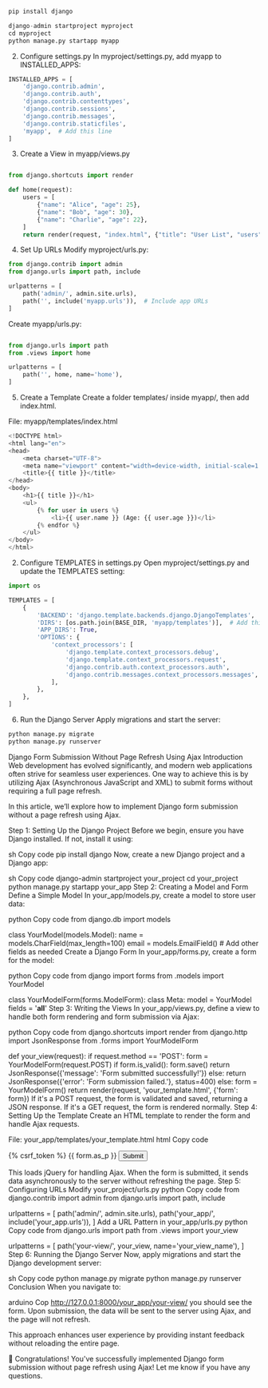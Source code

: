 
```python
pip install django
```

```python
django-admin startproject myproject
cd myproject
python manage.py startapp myapp

```

2. Configure settings.py
In myproject/settings.py, add myapp to INSTALLED_APPS:

```python
INSTALLED_APPS = [
    'django.contrib.admin',
    'django.contrib.auth',
    'django.contrib.contenttypes',
    'django.contrib.sessions',
    'django.contrib.messages',
    'django.contrib.staticfiles',
    'myapp',  # Add this line
]

```

3. Create a View in myapp/views.py
```python

from django.shortcuts import render

def home(request):
    users = [
        {"name": "Alice", "age": 25},
        {"name": "Bob", "age": 30},
        {"name": "Charlie", "age": 22},
    ]
    return render(request, "index.html", {"title": "User List", "users": users})
```

4. Set Up URLs
Modify myproject/urls.py:

```python
from django.contrib import admin
from django.urls import path, include

urlpatterns = [
    path('admin/', admin.site.urls),
    path('', include('myapp.urls')),  # Include app URLs
]


```

Create myapp/urls.py:
```python

from django.urls import path
from .views import home

urlpatterns = [
    path('', home, name='home'),
]

```


5. Create a Template
Create a folder templates/ inside myapp/, then add index.html.

File: myapp/templates/index.html

```python
<!DOCTYPE html>
<html lang="en">
<head>
    <meta charset="UTF-8">
    <meta name="viewport" content="width=device-width, initial-scale=1.0">
    <title>{{ title }}</title>
</head>
<body>
    <h1>{{ title }}</h1>
    <ul>
        {% for user in users %}
            <li>{{ user.name }} (Age: {{ user.age }})</li>
        {% endfor %}
    </ul>
</body>
</html>

```

2. Configure TEMPLATES in settings.py
Open myproject/settings.py and update the TEMPLATES setting:
```python
import os

TEMPLATES = [
    {
        'BACKEND': 'django.template.backends.django.DjangoTemplates',
        'DIRS': [os.path.join(BASE_DIR, 'myapp/templates')],  # Add this line
        'APP_DIRS': True,
        'OPTIONS': {
            'context_processors': [
                'django.template.context_processors.debug',
                'django.template.context_processors.request',
                'django.contrib.auth.context_processors.auth',
                'django.contrib.messages.context_processors.messages',
            ],
        },
    },
]
```

6. Run the Django Server
Apply migrations and start the server:
```python
python manage.py migrate
python manage.py runserver
```



Django Form Submission Without Page Refresh Using Ajax
Introduction
Web development has evolved significantly, and modern web applications often strive for seamless user experiences. One way to achieve this is by utilizing Ajax (Asynchronous JavaScript and XML) to submit forms without requiring a full page refresh.

In this article, we’ll explore how to implement Django form submission without a page refresh using Ajax.

Step 1: Setting Up the Django Project
Before we begin, ensure you have Django installed. If not, install it using:

sh
Copy code
pip install django
Now, create a new Django project and a Django app:

sh
Copy code
django-admin startproject your_project
cd your_project
python manage.py startapp your_app
Step 2: Creating a Model and Form
Define a Simple Model
In your_app/models.py, create a model to store user data:

python
Copy code
from django.db import models

class YourModel(models.Model):
    name = models.CharField(max_length=100)
    email = models.EmailField()
    # Add other fields as needed
Create a Django Form
In your_app/forms.py, create a form for the model:

python
Copy code
from django import forms
from .models import YourModel

class YourModelForm(forms.ModelForm):
    class Meta:
        model = YourModel
        fields = '__all__'
Step 3: Writing the Views
In your_app/views.py, define a view to handle both form rendering and form submission via Ajax:

python
Copy code
from django.shortcuts import render
from django.http import JsonResponse
from .forms import YourModelForm

def your_view(request):
    if request.method == 'POST':
        form = YourModelForm(request.POST)
        if form.is_valid():
            form.save()
            return JsonResponse({'message': 'Form submitted successfully!'})
        else:
            return JsonResponse({'error': 'Form submission failed.'}, status=400)
    else:
        form = YourModelForm()
    return render(request, 'your_template.html', {'form': form})
If it's a POST request, the form is validated and saved, returning a JSON response.
If it's a GET request, the form is rendered normally.
Step 4: Setting Up the Template
Create an HTML template to render the form and handle Ajax requests.

File: your_app/templates/your_template.html
html
Copy code
<!DOCTYPE html>
<html>
<head>
    <title>Your Form</title>
    <script src="https://code.jquery.com/jquery-3.6.4.min.js"></script>
</head>
<body>

<form id="yourForm" method="post">
    {% csrf_token %}
    {{ form.as_p }}
    <input type="submit" value="Submit">
</form>

<script>
    $(document).ready(function() {
        $('#yourForm').submit(function(e) {
            e.preventDefault();
            $.ajax({
                type: 'POST',
                url: '{% url "your_view_name" %}',
                data: $('#yourForm').serialize(),
                success: function(response) {
                    alert(response.message);  // Handle success response
                },
                error: function(response) {
                    alert(response.error);  // Handle error response
                }
            });
        });
    });
</script>

</body>
</html>
This loads jQuery for handling Ajax.
When the form is submitted, it sends data asynchronously to the server without refreshing the page.
Step 5: Configuring URLs
Modify your_project/urls.py
python
Copy code
from django.contrib import admin
from django.urls import path, include

urlpatterns = [
    path('admin/', admin.site.urls),
    path('your_app/', include('your_app.urls')),
]
Add a URL Pattern in your_app/urls.py
python
Copy code
from django.urls import path
from .views import your_view

urlpatterns = [
    path('your-view/', your_view, name='your_view_name'),
]
Step 6: Running the Django Server
Now, apply migrations and start the Django development server:

sh
Copy code
python manage.py migrate
python manage.py runserver
Conclusion
When you navigate to:

arduino
Cop
http://127.0.0.1:8000/your_app/your-view/
you should see the form. Upon submission, the data will be sent to the server using Ajax, and the page will not refresh.

This approach enhances user experience by providing instant feedback without reloading the entire page.

🚀 Congratulations! You've successfully implemented Django form submission without page refresh using Ajax! Let me know if you have any questions.







